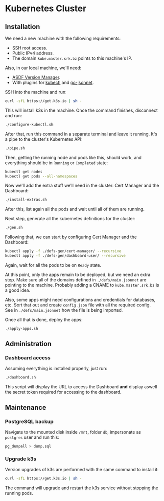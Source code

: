 # Kubernetes Cluster

## Installation

We need a new machine with the following requirements:

- SSH root access.
- Public IPv4 address.
- The domain `kube.master.srk.bz` points to this machine's IP.

Also, in our local machine, we'll need:

- [ASDF Version Manager](https://asdf-vm.com).
- With plugins for [kubectl](https://github.com/Banno/asdf-kubectl.git) and
  [go-jsonnet](https://github.com/sirikon/asdf-go-jsonnet).

SSH into the machine and run:

```bash
curl -sfL https://get.k3s.io | sh -
```

This will install k3s in the machine. Once the command finishes, disconnect
and run:

```bash
./configure-kubectl.sh
```

After that, run this command in a separate terminal and leave it running.
It's a pipe to the cluster's Kubernetes API:

```bash
./pipe.sh
```

Then, getting the running node and pods like this, should work, and everything
should be in `Running` or `Completed` state:

```bash
kubectl get nodes
kubectl get pods --all-namespaces
```

Now we'll add the extra stuff we'll need in the cluster: Cert Manager and the
Dashboard:

```bash
./install-extras.sh
```

After this, list again all the pods and wait until all of them are running.

Next step, generate all the kubernetes definitions for the cluster:

```bash
./gen.sh
```

Following that, we can start by configuring Cert Manager and the Dashboard:

```bash
kubectl apply -f ./defs-gen/cert-manager/ --recursive
kubectl apply -f ./defs-gen/dashboard-user/ --recursive
```

Again, wait for all the pods to be on `Ready` state.

At this point, only the apps remain to be deployed, but we need an extra step.
Make sure all of the domains defined in `./defs/main.jsonnet` are pointing to
the machine. Probably adding a CNAME to `kube.master.srk.bz` is a good idea.

Also, some apps might need configurations and credentials for databases, etc.
Sort that out and create `config.json` file with all the required config. See
in `./defs/main.jsonnet` how the file is being imported.

Once all that is done, deploy the apps:

```bash
./apply-apps.sh
```

## Administration

### Dashboard access

Assuming everything is installed properly, just run:

```bash
./dashboard.sh
```

This script will display the URL to access the Dashboard **and** display
aswell the secret token required for accessing to the dashboard.

## Maintenance

### PostgreSQL backup

Navigate to the mounted disk inside `/mnt`, folder `db`, impersonate as
`postgres` user and run this:

```bash
pg_dumpall > dump.sql
```

### Upgrade k3s

Version upgrades of k3s are performed with the same command to install it:

```bash
curl -sfL https://get.k3s.io | sh -
```

The command will upgrade and restart the k3s service without stopping the
running pods.
